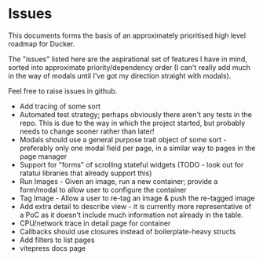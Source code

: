 # Issues

This documents forms the basis of an approximately prioritised high level roadmap for Ducker.

The "issues" listed here are the aspirational set of features I have in mind, sorted into approximate priority/dependency order (I can't really add much in the way of modals until I've got my direction straight with modals).

Feel free to raise issues in github.

- Add tracing of some sort
- Automated test strategy; perhaps obviously there aren't any tests in the repo.  This is due to the way in which the project started, but probably needs to change sooner rather than later!
- Modals should use a general purpose trait object of some sort - preferably only one modal field per page, in a similar way to pages in the page manager
- Support for "forms" of scrolling stateful widgets (TODO - look out for ratatui libraries that already support this)
- Run Images - Given an image, run a new container; provide a form/modal to allow user to configure the container
- Tag Image - Allow a user to re-tag an image & push the re-tagged image
- Add extra detail to describe view - it is currently more representative of a PoC as it doesn't include much information not already in the table.
- CPU/network trace in detail page for container
- Callbacks should use closures instead of boilerplate-heavy structs
- Add filters to list pages
- vitepress docs page
